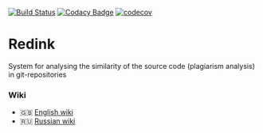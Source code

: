 [![Build Status](https://travis-ci.com/nikita715/redink.svg?token=jEarESup48JrjMXis6e8&branch=dev)](https://travis-ci.com/nikita715/redink)
[![Codacy Badge](https://api.codacy.com/project/badge/Grade/8ae7b38917ff48dca84f448b40cc2607)](https://www.codacy.com/app/nikita715/redink?utm_source=github.com&amp;utm_medium=referral&amp;utm_content=nikita715/redink&amp;utm_campaign=Badge_Grade)
[![codecov](https://codecov.io/gh/nikita715/redink/branch/dev/graph/badge.svg)](https://codecov.io/gh/nikita715/redink)
# Redink

System for analysing the similarity of the source code (plagiarism analysis) in git-repositories

### Wiki
* 🇬🇧 [English wiki](https://github.com/nikita715/redink/wiki/Docs_en)
* 🇷🇺 [Russian wiki](https://github.com/nikita715/redink/wiki/Docs_ru)
